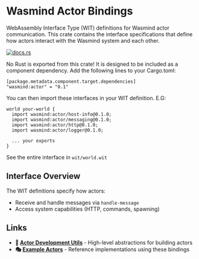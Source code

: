 # Wasmind Actor Bindings

WebAssembly Interface Type (WIT) definitions for Wasmind actor communication. This crate contains the interface specifications that define how actors interact with the Wasmind system and each other.

[![docs.rs](https://docs.rs/wasmind_actor_bindings/badge.svg)](https://docs.rs/wasmind_actor_bindings)

No Rust is exported from this crate! It is designed to be included as a component dependency. Add the following lines to your Cargo.toml:

```
[package.metadata.component.target.dependencies]
"wasmind:actor" = "0.1" 
```

You can then import these interfaces in your WIT definition. E.G:

```
world your-world {
  import wasmind:actor/host-info@0.1.0;
  import wasmind:actor/messaging@0.1.0;
  import wasmind:actor/http@0.1.0;
  import wasmind:actor/logger@0.1.0;

  ... your exports
}
```

See the entire interface in `wit/world.wit`

## Interface Overview

The WIT definitions specify how actors:
- Receive and handle messages via `handle-message`
- Access system capabilities (HTTP, commands, spawning)

## Links

- **🔧 [Actor Development Utils](https://github.com/silasmarvin/wasmind/tree/main/crates/wasmind_actor_utils/)** - High-level abstractions for building actors
- **🎭 [Example Actors](https://github.com/silasmarvin/wasmind/tree/main/actors/)** - Reference implementations using these bindings
